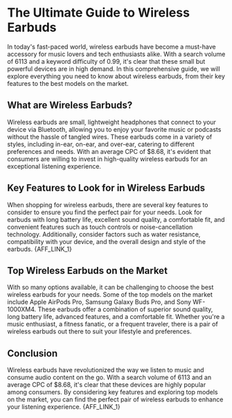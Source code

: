 # The Ultimate Guide to Wireless Earbuds

In today's fast-paced world, wireless earbuds have become a must-have accessory for music lovers and tech enthusiasts alike. With a search volume of 6113 and a keyword difficulty of 0.99, it's clear that these small but powerful devices are in high demand. In this comprehensive guide, we will explore everything you need to know about wireless earbuds, from their key features to the best models on the market.

## What are Wireless Earbuds?

Wireless earbuds are small, lightweight headphones that connect to your device via Bluetooth, allowing you to enjoy your favorite music or podcasts without the hassle of tangled wires. These earbuds come in a variety of styles, including in-ear, on-ear, and over-ear, catering to different preferences and needs. With an average CPC of $8.68, it's evident that consumers are willing to invest in high-quality wireless earbuds for an exceptional listening experience.

## Key Features to Look for in Wireless Earbuds

When shopping for wireless earbuds, there are several key features to consider to ensure you find the perfect pair for your needs. Look for earbuds with long battery life, excellent sound quality, a comfortable fit, and convenient features such as touch controls or noise-cancellation technology. Additionally, consider factors such as water resistance, compatibility with your device, and the overall design and style of the earbuds. {AFF_LINK_1}

## Top Wireless Earbuds on the Market

With so many options available, it can be challenging to choose the best wireless earbuds for your needs. Some of the top models on the market include Apple AirPods Pro, Samsung Galaxy Buds Pro, and Sony WF-1000XM4. These earbuds offer a combination of superior sound quality, long battery life, advanced features, and a comfortable fit. Whether you're a music enthusiast, a fitness fanatic, or a frequent traveler, there is a pair of wireless earbuds out there to suit your lifestyle and preferences.

## Conclusion

Wireless earbuds have revolutionized the way we listen to music and consume audio content on the go. With a search volume of 6113 and an average CPC of $8.68, it's clear that these devices are highly popular among consumers. By considering key features and exploring top models on the market, you can find the perfect pair of wireless earbuds to enhance your listening experience. {AFF_LINK_1}